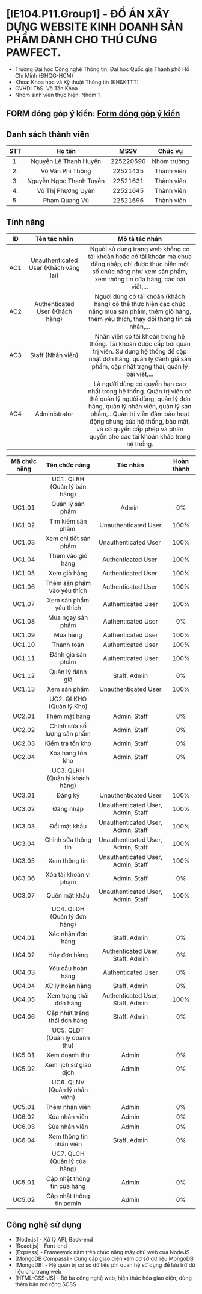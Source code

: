 # [IE104.P11.Group1] - ĐỒ ÁN XÂY DỰNG WEBSITE KINH DOANH SẢN PHẨM DÀNH CHO THÚ CƯNG PAWFECT.

* Trường Đại học Công nghệ Thông tin, Đại học Quốc gia Thành phố Hồ Chí Minh (ĐHQG-HCM)
* Khoa: Khoa học và Kỹ thuật Thông tin (KH&KTTT)
* GVHD: ThS. Võ Tấn Khoa
* Nhóm sinh viên thực hiện: Nhóm 1

## FORM đóng góp ý kiến: [Form đóng góp ý kiến](https://forms.gle/VU4rxi5Z8cxpAJTA8)

## Danh sách thành viên
|STT | Họ tên | MSSV|Chức vụ|
|:---:|:-------------:|:-----:|:-----:|
|1. 	| Nguyễn Lê Thanh Huyền | 225220590| Nhóm trưởng |
|2. 	| Võ Văn Phi Thông		| 22521435 | Thành viên |
|3. 	| Nguyễn Ngọc Thanh Tuyền		|	22521631 | Thành viên |
|4.  | Võ Thị Phương Uyên | 22521645 | Thành viên |
|5. 	| Phạm Quang Vũ | 22521696 | Thành viên |

## Tính năng
|ID	|Tên tác nhân |	Mô tả tác nhân|
|:---:|:-------------:|:-----:|
|AC1	|Unauthenticated User (Khách vãng lai) |	Người sử dụng trang web không có tài khoản hoặc có tài khoản mà chưa đăng nhập, chỉ được thực hiện một số chức năng như xem sản phẩm, xem thông tin cửa hàng, các bài viết,...|
|AC2	|Authenticated User (Khách hàng) |	Người dùng có tài khoản (khách hàng) có thể thực hiện các chức năng mua sản phẩm, thêm giỏ hàng, thêm yêu thích, thay đổi thông tin cá nhân,...|
|AC3 |Staff (Nhân viên) | Nhân viên có tài khoản trong hệ thống. Tài khoản được cấp bởi quản trị viên. Sử dụng hệ thống để cập nhật đơn hàng, quản lý đánh giá sản phẩm, cập nhật trạng thái, quản lý bài viết,...|
|AC4 |Administrator | Là người dùng có quyền hạn cao nhất trong hệ thống. Quản trị viên có thể quản lý người dùng, quản lý đơn hàng, quản lý nhân viên, quản lý sản phẩm,…Quản trị viên đảm bảo hoạt động chung của hệ thống, bảo mật, và có quyền cấp phép và phân quyền cho các tài khoản khác trong hệ thống.|

|Mã chức năng	|	Tên chức năng	|	Tác nhân	| Hoàn thành |
|:---:|:-------------:|:-----:|:-----:|
||	UC1. QLBH	(Quản lý bán hàng)					||
|	UC1.01	|	Quản lý sản phẩm	|	Admin 	| 0%|
|	UC1.02	|	Tìm kiếm sản phẩm 	|	Unauthenticated User	| 100%|
|	UC1.03	|	Xem chi tiết sản phẩm	|	Unauthenticated User 	| 100%|
|	UC1.04	|	Thêm vào giỏ hàng	|	Authenticated User 	| 100%|
|	UC1.05	|	Xem giỏ hàng	|	Authenticated User 	| 100%|
|	UC1.06	|	Thêm sản phẩm vào yêu thích	|	Authenticated User 	| 100%|
|	UC1.07	|	Xem sản phẩm yêu thích	|	Authenticated User	| 100%|
|	UC1.08	|	Mua ngay sản phẩm	|	Authenticated User	| 0%|
|	UC1.09	|	Mua hàng	|	Authenticated User	| 100%|
|	UC1.10	|	Thanh toán	|	Authenticated User	| 100%|
|	UC1.11	|	Đánh giá sản phẩm	|	Authenticated User	| 100%|
|	UC1.12	|	Quản lý đánh giá	|	Staff, Admin	| 0%|
|	UC1.13	|	Xem sản phẩm	|	Unauthenticated User	| 100%|
||	UC2. QLKHO	 (Quản lý Kho)					||
  |	UC2.01	|	Thêm mặt hàng	|	Admin, Staff	| 0%|
|	UC2.02	| Chỉnh sửa số lượng sản phẩm	|	Admin, Staff	| 0%|
|	UC2.03	|	Kiểm tra tồn kho	|	Admin, Staff	| 0%|
|	UC2.04	|	Xóa hàng tồn kho	|	Admin, Staff	| 0%|
||	UC3. QLKH (Quản lý khách hàng)					||
|	UC3.01	|	Đăng ký	|	Unauthenticated User	| 100%|
|	UC3.02	|	Đăng nhập	|	Unauthenticated User, Admin, Staff	| 100%|
|	UC3.03	|	Đổi mật khẩu	|	Unauthenticated User, Admin, Staff	| 100%|
|	UC3.04	|	Chỉnh sửa thông tin	|	Unauthenticated User, Admin, Staff	| 100%|
|	UC3.05	|	Xem thông tin	|	Unauthenticated User, Admin, Staff	| 100%|
|	UC3.06	|	Xóa tài khoản vi phạm	|	Admin, Staff	| 0%|
|	UC3.07	|	Quên mật khẩu	|	Unauthenticated User, Admin, Staff	| 100%|
||	UC4. QLDH (Quản lý đơn hàng)||
|	UC4.01	| Xác nhận đơn hàng	|	Staff, Admin	| 0%|
|	UC4.02	| Hủy đơn hàng	|	Authenticated User, Staff, Admin	| 0%|
|	UC4.03	|	Yêu cầu hoàn hàng	| Authenticated User | 0%|
|	UC4.04	| Xử lý hoàn hàng	|	Staff, Admin	| 0%|
|	UC4.05	|	Xem trạng thái đơn hàng	|	Authenticated User, Staff, Admin	| 100%|
|	UC4.06	|	Cập nhật tráng thái đơn hàng	|	Staff, Admin	| 0%|
||	UC5. QLDT (Quản lý doanh thu)||
|	UC5.01	|	Xem doanh thu	|	Admin	| 0%|
|	UC5.02	|	Xem lịch sử giao dịch |	Admin	| 0%|
||	UC6. QLNV (Quản lý nhân viên)||
|	UC5.01	|	Thêm nhân viên	|	Admin	| 0%|
|	UC6.02	|	Xóa nhân viên |	Admin	| 0%|
|	UC6.03	|	Sửa nhân viên	|	Admin	| 0%|
|	UC6.04	|	Xem thông tin nhân viên |	Staff, Admin	| 0%|
||	UC7. QLCH (Quản lý cửa hàng)||
|	UC5.01	|	Cập nhật thông tin cửa hàng	|	Admin	| 0%|
|	UC5.02	|	Cập nhật thông tin admin |	Admin	| 0%|

## Công nghệ sử dụng
* [Node.js] - Xử lý API, Back-end
* [React.js] - Font-end
* [Express] - Framework nằm trên chức năng máy chủ web của NodeJS
* [MongoDB Compass] - Cung cấp giao diện xem cơ sở dữ liệu MongoDB
* [MongoDB] - Hệ quản trị cơ sở dữ liệu phi quan hệ sử dụng để lưu trữ dữ liệu cho trang web
* [HTML-CSS-JS] - Bộ ba công nghệ web, hiện thức hóa giao diện, dùng thêm bản mở rộng SCSS

